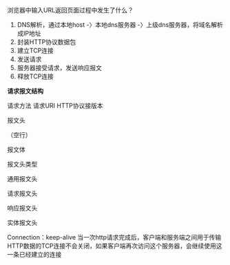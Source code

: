 浏览器中输入URL返回页面过程中发生了什么？

1.  DNS解析，通过本地host -〉本地dns服务器 -〉上级dns服务器，将域名解析成IP地址
2. 封装HTTP协议数据包
3. 建立TCP连接
4. 发送请求
5. 服务器接受请求，发送响应报文
6. 释放TCP连接



**请求报文结构**

请求方法 	请求URI	HTTP协议接版本

报文头

（空行）

报文体



报文头类型

通用报文头

请求报文头

响应报文头

实体报文头



Connection：keep-alive 	当一次http请求完成后，客户端和服务端之间用于传输HTTP数据的TCP连接不会关闭，如果客户端再次访问这个服务器，会继续使用这一条已经建立的连接